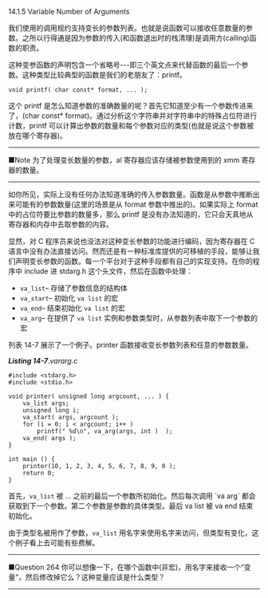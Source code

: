 14.1.5 Variable Number of Arguments

我们使用的调用规约支持变长的参数列表。也就是说函数可以接收任意数量的参数。之所以行得通是因为参数的传入\(和函数退出时的栈清理\)是调用方\(calling\)函数的职责。

这种变参函数的声明包含一个省略号---即三个英文点来代替函数的最后一个参数。这种类型比较典型的函数是我们的老朋友了：printf。

```
void printf( char const* format, ... );
```

这个 printf 是怎么知道参数的准确数量的呢？首先它知道至少有一个参数传进来了，\(char const\* format\)。通过分析这个字符串并对字符串中的特殊占位符进行计数，printf 可以计算出参数的数量和每个参数对应的类型\(也就是说这个参数被放在哪个寄存器\)。

---

■Note 为了处理变长数量的参数，al 寄存器应该存储被参数使用到的 xmm 寄存器的数量。

---

如你所见，实际上没有任何办法知道准确的传入参数数量。函数是从参数中推断出来可能有的参数数量\(这里的场景是从 format 参数中推出的\)。如果实际上 format 中的占位符要比参数的数量多，那么 printf 是没有办法知道的，它只会天真地从寄存器和内存中去取参数的内容。

显然，对 C 程序员来说也没法对这种变长参数的功能进行编码，因为寄存器在 C 语言中没有办法直接访问。然而还是有一种标准库提供的可移植的手段，能够让我们声明变长参数的函数。每一个平台对于这种手段都有自己的实现支持。在你的程序中 include 进 stdarg.h 这个头文件，然后在函数中处理：

* `va_list`– 存储了参数信息的结构体
* `va_start`– 初始化  `va list` 的宏
* `va_end`– 结束初始化 `va list` 的宏
* `va_arg`– 在提供了 `va list` 实例和参数类型时，从参数列表中取下一个参数的宏

列表 14-7 展示了一个例子。printer 函数接收变长参数列表和任意的参数数量。

_**Listing 14-7**.vararg.c_

```
#include <stdarg.h>
#include <stdio.h>

void printer( unsigned long argcount, ... ) {
    va_list args;
    unsigned long i;
    va_start( args, argcount );
    for (i = 0; i < argcount; i++ )
        printf(" %d\n", va_arg(args, int )  );
    va_end( args );
}

int main () {
    printer(10, 1, 2, 3, 4, 5, 6, 7, 8, 9, 0 );
    return 0;
}
```

首先，`va_list` 被 ... 之前的最后一个参数所初始化。然后每次调用  \`va arg\` 都会获取到下一个参数。第二个参数是参数的具体类型。最后 va list 被 va end 结束初始化。

由于类型名被用作了参数，`va_list` 用名字来使用名字来访问，但类型有变化，这个例子看上去可能有些费解。

---

■Question 264 你可以想像一下，在哪个函数中\(非宏\)，用名字来接收一个“变量”，然后修改掉它么？这种变量应该是什么类型？

---



